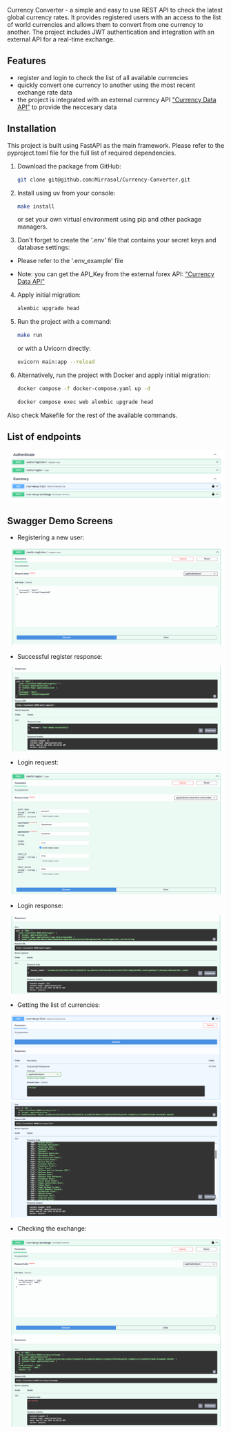 
Currency Converter - a simple and easy to use REST API to check the latest global currency rates. It provides registered users with an access to the list of world currencies and allows them to convert from one currency to another. The project includes JWT authentication and integration with an external API for a real-time exchange.


## Features

  - register and login to check the list of all available currencies
  - quickly convert one currency to another using the most recent exchange rate data
  - the project is integrated with an external currency API ["Currency Data API"](https://apilayer.com/marketplace/currency_data-api) to provide the neccesary data

## Installation

This project is built using FastAPI as the main framework. Please refer to the pyproject.toml file for the full list of required dependencies.

1) Download the package from GitHub:

    ```bash
    git clone git@github.com:Mirrasol/Currency-Converter.git
    ```

2) Install using uv from your console:

    ```bash
    make install
    ```

    or set your own virtual environment using pip and other package managers.

3) Don't forget to create the '.env' file that contains your secret keys and database settings: 
 - Please refer to the '.env_example' file

 - Note: you can get the API_Key from the external forex API: ["Currency Data API"](https://apilayer.com/marketplace/currency_data-api)

4) Apply initial migration:

    ```bash
    alembic upgrade head
    ```

5) Run the project with a command:

    ```bash
    make run
    ```

    or with a Uvicorn directly:

    ```bash
    uvicorn main:app --reload
    ```

6) Alternatively, run the project with Docker and apply initial migration:

    ```bash
    docker compose -f docker-compose.yaml up -d
    ```
    ```bash
    docker compose exec web alembic upgrade head
    ```

Also check Makefile for the rest of the available commands.

## List of endpoints

![](/img/endpoints.png)

## Swagger Demo Screens

- Registering a new user:

![](/img/2_register.png)

- Successful register response:

![](img/3_register_response.png)

-  Login request:

![](img/4_login.png)

- Login response:

![](img/5_login_response.png)

- Getting the list of currencies:

![](img/6_curr_list.png)
![](img/7_curr_list_response.png)

- Checking the exchange:

![](img/8_exchange.png)
![](img/9_exchange_response.png)
